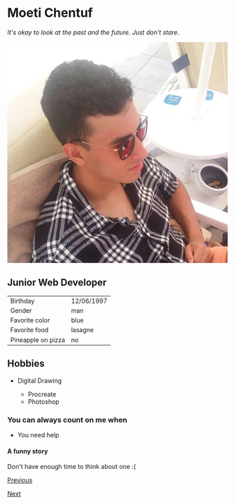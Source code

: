 <!-- H1 -->
# Moeti Chentuf

<!-- Italic -->
*It's okay to look at the past and the future. Just don't stare.*


<!-- Images -->

![moeti](moeti)

<!-- H2 -->

## Junior Web Developer

<!-- Table -->
|| |
|:--------|:--------|
|Birthday|12/06/1997| 
|Gender|man| 
|Favorite color|blue|
|Favorite food| lasagne|
|Pineapple on pizza|no|

<!-- H3 -->
## Hobbies


* Digital Drawing
    
    * Procreate
    * Photoshop

<!-- H4 -->

### You can always count on me when
- You need help

<!-- H5 -->

#### A funny story

Don't have enough time to think about one :(

<!-- links -->
    
   
 [Previous](https://github.com/EddyGHendrickx/challenge-markdown/blob/master/README.md)

 [Next](https://github.com/nbenin/neil-repo)